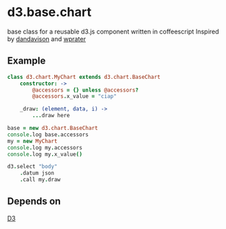 d3.base.chart
=============

base class for a reusable d3.js component written in coffeescript
Inspired by [dandavison](https://gist.github.com/dandavison/4152640) and
[wprater](https://gist.github.com/wprater/5682740)

Example
-------
```coffeescript
class d3.chart.MyChart extends d3.chart.BaseChart
    constructor: ->
        @accessors = {} unless @accessors?
        @accessors.x_value = "ciap"

    _draw: (element, data, i) ->
        ...draw here

base = new d3.chart.BaseChart
console.log base.accessors
my = new MyChart
console.log my.accessors
console.log my.x_value()

d3.select "body"
    .datum json
    .call my.draw
```

Depends on
----------
[D3](d3js.org)
